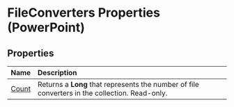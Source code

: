 
# FileConverters Properties (PowerPoint)

## Properties



|**Name**|**Description**|
|:-----|:-----|
|[Count](b3d80b25-7ff5-c47b-4aec-f2b94b63e5e1.md)|Returns a  **Long** that represents the number of file converters in the collection. Read-only.|
